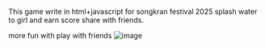 This game write in html+javascript  for songkran festival 2025
splash water to girl  and earn score share with friends.

more fun with play with friends
![image](https://github.com/user-attachments/assets/images/game.png)
